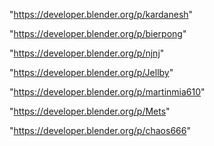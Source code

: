 "https://developer.blender.org/p/kardanesh"

"https://developer.blender.org/p/bierpong"

"https://developer.blender.org/p/njnj"

"https://developer.blender.org/p/Jellby"

"https://developer.blender.org/p/martinmia610"

"https://developer.blender.org/p/Mets"

"https://developer.blender.org/p/chaos666"

 
